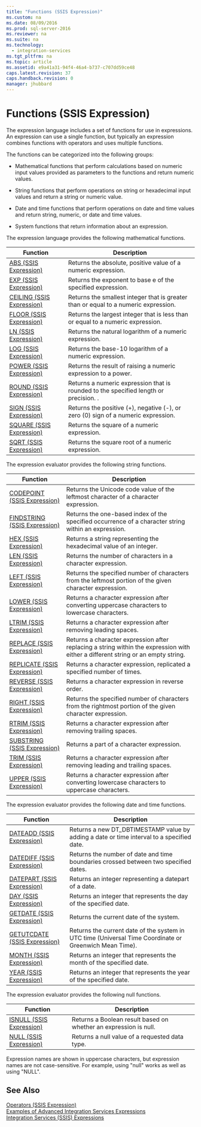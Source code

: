 ```yaml
---
title: "Functions (SSIS Expression)"
ms.custom: na
ms.date: 08/09/2016
ms.prod: sql-server-2016
ms.reviewer: na
ms.suite: na
ms.technology: 
  - integration-services
ms.tgt_pltfrm: na
ms.topic: article
ms.assetid: e9a41a31-94f4-46a4-b737-c707dd59ce48
caps.latest.revision: 37
caps.handback.revision: 0
manager: jhubbard
---
```

# Functions (SSIS Expression)
The expression language includes a set of functions for use in expressions. An expression can use a single function, but typically an expression combines functions with operators and uses multiple functions.  
  
 The functions can be categorized into the following groups:  
  
-   Mathematical functions that perform calculations based on numeric input values provided as parameters to the functions and return numeric values.  
  
-   String functions that perform operations on string or hexadecimal input values and return a string or numeric value.  
  
-   Date and time functions that perform operations on date and time values and return string, numeric, or date and time values.  
  
-   System functions that return information about an expression.  
  
 The expression language provides the following mathematical functions.  
  
|Function|Description|  
|--------------|-----------------|  
|[ABS (SSIS Expression)](../../Topics/TopicNameNotContainA/ABS--SSIS-Expression-.md)|Returns the absolute, positive value of a numeric expression.|  
|[EXP (SSIS Expression)](../../Topics/TopicNameNotContainA/EXP--SSIS-Expression-.md)|Returns the exponent to base e of the specified expression.|  
|[CEILING (SSIS Expression)](../../Topics/TopicNameNotContainA/CEILING--SSIS-Expression-.md)|Returns the smallest integer that is greater than or equal to a numeric expression.|  
|[FLOOR (SSIS Expression)](../../Topics/TopicNameNotContainA/FLOOR--SSIS-Expression-.md)|Returns the largest integer that is less than or equal to a numeric expression.|  
|[LN (SSIS Expression)](../../Topics/TopicNameNotContainA/LN--SSIS-Expression-.md)|Returns the natural logarithm of a numeric expression.|  
|[LOG (SSIS Expression)](../../Topics/TopicNameNotContainA/LOG--SSIS-Expression-.md)|Returns the base-10 logarithm of a numeric expression.|  
|[POWER (SSIS Expression)](../../Topics/TopicNameNotContainA/POWER--SSIS-Expression-.md)|Returns the result of raising a numeric expression to a power.|  
|[ROUND (SSIS Expression)](../../Topics/TopicNameNotContainA/ROUND--SSIS-Expression-.md)|Returns a numeric expression that is rounded to the specified length or precision. .|  
|[SIGN (SSIS Expression)](../../Topics/TopicNameNotContainA/SIGN--SSIS-Expression-.md)|Returns the positive (+), negative (-), or zero (0) sign of a numeric expression.|  
|[SQUARE (SSIS Expression)](../../Topics/TopicNameNotContainA/SQUARE--SSIS-Expression-.md)|Returns the square of a numeric expression.|  
|[SQRT (SSIS Expression)](../../Topics/TopicNameNotContainA/SQRT--SSIS-Expression-.md)|Returns the square root of a numeric expression.|  
  
 The expression evaluator provides the following string functions.  
  
|Function|Description|  
|--------------|-----------------|  
|[CODEPOINT (SSIS Expression)](../../Topics/TopicNameNotContainA/CODEPOINT--SSIS-Expression-.md)|Returns the Unicode code value of the leftmost character of a character expression.|  
|[FINDSTRING (SSIS Expression)](../../Topics/TopicNameNotContainA/FINDSTRING--SSIS-Expression-.md)|Returns the one-based index of the specified occurrence of a character string within an expression.|  
|[HEX (SSIS Expression)](../../Topics/TopicNameNotContainA/HEX--SSIS-Expression-.md)|Returns a string representing the hexadecimal value of an integer.|  
|[LEN (SSIS Expression)](../../Topics/TopicNameNotContainA/LEN--SSIS-Expression-.md)|Returns the number of characters in a character expression.|  
|[LEFT (SSIS Expression)](../../Topics/TopicNameNotContainA/LEFT--SSIS-Expression-.md)|Returns the specified number of characters from the leftmost portion of the given character expression.|  
|[LOWER (SSIS Expression)](../../Topics/TopicNameNotContainA/LOWER--SSIS-Expression-.md)|Returns a character expression after converting uppercase characters to lowercase characters.|  
|[LTRIM (SSIS Expression)](../../Topics/TopicNameNotContainA/LTRIM--SSIS-Expression-.md)|Returns a character expression after removing leading spaces.|  
|[REPLACE (SSIS Expression)](../../Topics/TopicNameNotContainA/REPLACE--SSIS-Expression-.md)|Returns a character expression after replacing a string within the expression with either a different string or an empty string.|  
|[REPLICATE (SSIS Expression)](../../Topics/TopicNameNotContainA/REPLICATE--SSIS-Expression-.md)|Returns a character expression, replicated a specified number of times.|  
|[REVERSE (SSIS Expression)](../../Topics/TopicNameNotContainA/REVERSE--SSIS-Expression-.md)|Returns a character expression in reverse order.|  
|[RIGHT (SSIS Expression)](../../Topics/TopicNameNotContainA/RIGHT--SSIS-Expression-.md)|Returns the specified number of characters from the rightmost portion of the given character expression.|  
|[RTRIM (SSIS Expression)](../../Topics/TopicNameNotContainA/RTRIM--SSIS-Expression-.md)|Returns a character expression after removing trailing spaces.|  
|[SUBSTRING (SSIS Expression)](../../Topics/TopicNameNotContainA/SUBSTRING--SSIS-Expression-.md)|Returns a part of a character expression.|  
|[TRIM (SSIS Expression)](../../Topics/TopicNameNotContainA/TRIM--SSIS-Expression-.md)|Returns a character expression after removing leading and trailing spaces.|  
|[UPPER (SSIS Expression)](../../Topics/TopicNameNotContainA/UPPER--SSIS-Expression-.md)|Returns a character expression after converting lowercase characters to uppercase characters.|  
  
 The expression evaluator provides the following date and time functions.  
  
|Function|Description|  
|--------------|-----------------|  
|[DATEADD (SSIS Expression)](../../Topics/TopicNameNotContainA/DATEADD--SSIS-Expression-.md)|Returns a new DT_DBTIMESTAMP value by adding a date or time interval to a specified date.|  
|[DATEDIFF (SSIS Expression)](../../Topics/TopicNameNotContainA/DATEDIFF--SSIS-Expression-.md)|Returns the number of date and time boundaries crossed between two specified dates.|  
|[DATEPART (SSIS Expression)](../../Topics/TopicNameNotContainA/DATEPART--SSIS-Expression-.md)|Returns an integer representing a datepart of a date.|  
|[DAY (SSIS Expression)](../../Topics/TopicNameNotContainA/DAY--SSIS-Expression-.md)|Returns an integer that represents the day of the specified date.|  
|[GETDATE (SSIS Expression)](../../Topics/TopicNameNotContainA/GETDATE--SSIS-Expression-.md)|Returns the current date of the system.|  
|[GETUTCDATE (SSIS Expression)](../../Topics/TopicNameNotContainA/GETUTCDATE--SSIS-Expression-.md)|Returns the current date of the system in UTC time (Universal Time Coordinate or Greenwich Mean Time).|  
|[MONTH (SSIS Expression)](../../Topics/TopicNameNotContainA/MONTH--SSIS-Expression-.md)|Returns an integer that represents the month of the specified date.|  
|[YEAR (SSIS Expression)](../../Topics/TopicNameNotContainA/YEAR--SSIS-Expression-.md)|Returns an integer that represents the year of the specified date.|  
  
 The expression evaluator provides the following null functions.  
  
|Function|Description|  
|--------------|-----------------|  
|[ISNULL (SSIS Expression)](../../Topics/TopicNameNotContainA/ISNULL--SSIS-Expression-.md)|Returns a Boolean result based on whether an expression is null.|  
|[NULL (SSIS Expression)](../../Topics/TopicNameNotContainA/NULL--SSIS-Expression-.md)|Returns a null value of a requested data type.|  
  
 Expression names are shown in uppercase characters, but expression names are not case-sensitive. For example, using "null" works as well as using "NULL".  
  
## See Also  
 [Operators (SSIS Expression)](../../Topics/TopicNameNotContainA/Operators--SSIS-Expression-.md)   
 [Examples of Advanced Integration Services Expressions](../../Topics/TopicNameNotContainA/Examples-of-Advanced-Integration-Services-Expressions.md)   
 [Integration Services (SSIS) Expressions](../../Topics/TopicNameNotContainA/Integration-Services--SSIS--Expressions.md)